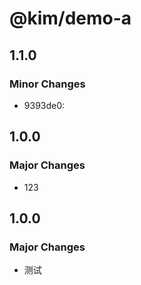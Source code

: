 # @kim/demo-a

## 1.1.0

### Minor Changes

- 9393de0:

## 1.0.0

### Major Changes

- 123

## 1.0.0

### Major Changes

- 测试
